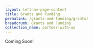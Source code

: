 ```yaml
---
layout: leftnav-page-content
title: Grants and Funding
permalink: /grants-and-funding/grants/
breadcrumb: Grants and Funding 
collection_name: partner-with-us
---
```


Coming Soon!

